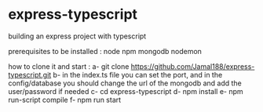 # express-typescript
building an express project with typescript

prerequisites to be installed : 
                node
                npm 
                mongodb
                nodemon


how to clone it and start : 
a- git clone https://github.com/Jamal188/express-typescript.git
b- in the index.ts file you can set the port, and in the config/database you should change the url of the mongodb and add the user/password if needed
c- cd express-typescript
d- npm install 
e- npm run-script compile
f- npm run start

